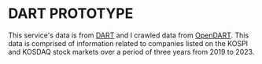 # DART PROTOTYPE

This service's data is from [DART](https://dart.fss.or.kr) and I crawled data from [OpenDART](https://opendart.fss.or.kr). This data is comprised of information related to companies listed on the KOSPI and KOSDAQ stock markets over a period of three years from 2019 to 2023. 
